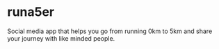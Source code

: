 # runa5er
Social media app that helps you go from running 0km to 5km and share your journey with like minded people.
